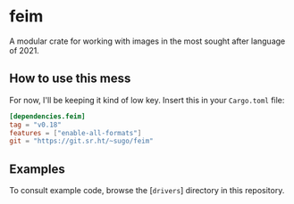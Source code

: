 # feim

A modular crate for working with images in the most sought after
language of 2021.

## How to use this mess

For now, I'll be keeping it kind of low key. Insert this
in your `Cargo.toml` file:

```toml
[dependencies.feim]
tag = "v0.18"
features = ["enable-all-formats"]
git = "https://git.sr.ht/~sugo/feim"
```

## Examples

To consult example code, browse the [`drivers`] directory
in this repository.
